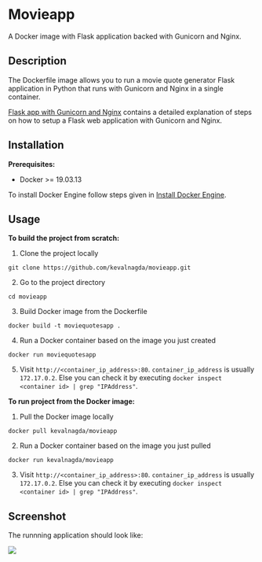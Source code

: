 # Movieapp

A Docker image with Flask application backed with Gunicorn and Nginx.

## Description

The Dockerfile image allows you to run a movie quote generator Flask application in Python that runs with Gunicorn and Nginx in a single container.

[Flask app with Gunicorn and Nginx](https://kevalnagda.github.io/flask-app-with-wsgi-and-nginx) contains a detailed explanation of steps on how to setup a Flask web application with Gunicorn and Nginx.

## Installation

**Prerequisites:**
- Docker >= 19.03.13

To install Docker Engine follow steps given in [Install Docker Engine](https://docs.docker.com/engine/install/).

## Usage

**To build the project from scratch:**

1. Clone the project locally

```
git clone https://github.com/kevalnagda/movieapp.git
```

2. Go to the project directory

```
cd movieapp
```

3. Build Docker image from the Dockerfile

```
docker build -t moviequotesapp .
```

4. Run a Docker container based on the image you just created

```
docker run moviequotesapp
```

5. Visit `http://<container_ip_address>:80`. `container_ip_address` is usually `172.17.0.2`.
Else you can check it by executing `docker inspect <container id> | grep "IPAddress"`.

**To run project from the Docker image:**

1. Pull the Docker image locally

```
docker pull kevalnagda/movieapp
```

2. Run a Docker container based on the image you just pulled

```
docker run kevalnagda/movieapp
```

3. Visit `http://<container_ip_address>:80`. `container_ip_address` is usually `172.17.0.2`.
Else you can check it by executing `docker inspect <container id> | grep "IPAddress"`.

## Screenshot

The runnning application should look like:

![](https://github.com/kevalnagda/movieapp/blob/main/images/screenshot.png)
